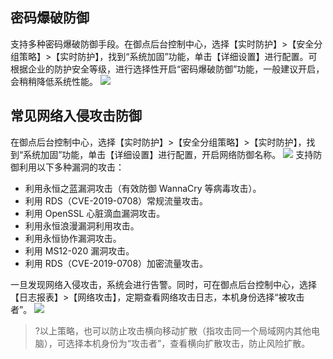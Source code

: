 ## 密码爆破防御
支持多种密码爆破防御手段。在御点后台控制中心，选择【实时防护】>【安全分组策略】>【实时防护】，找到“系统加固”功能，单击【详细设置】进行配置。可根据企业的防护安全等级，进行选择性开启“密码爆破防御”功能，一般建议开启，会稍稍降低系统性能。
![](https://main.qcloudimg.com/raw/fc45c75acd30a0d749ec696ac24ac4bf.png)

## 常见网络入侵攻击防御
在御点后台控制中心，选择【实时防护】>【安全分组策略】>【实时防护】，找到“系统加固”功能，单击【详细设置】进行配置，开启网络防御名称。
![](https://main.qcloudimg.com/raw/fc45c75acd30a0d749ec696ac24ac4bf.png)
支持防御利用以下多种漏洞的攻击：
  - 利用永恒之蓝漏洞攻击（有效防御 WannaCry 等病毒攻击）。
  - 利用 RDS（CVE-2019-0708）常规流量攻击。
  - 利用 OpenSSL 心脏滴血漏洞攻击。
  - 利用永恒浪漫漏洞利用攻击。
  - 利用永恒协作漏洞攻击。
  - 利用 MS12-020 漏洞攻击。
  - 利用 RDS（CVE-2019-0708）加密流量攻击。

一旦发现网络入侵攻击，系统会进行告警。同时，可在御点后台控制中心，选择【日志报表】>【网络攻击】，定期查看网络攻击日志，本机身份选择“被攻击者”。
![](https://main.qcloudimg.com/raw/b317807287dba0eb635cac34be5819af.png)
>?以上策略，也可以防止攻击横向移动扩散（指攻击同一个局域网内其他电脑），可选择本机身份为“攻击者”，查看横向扩散攻击，防止风险扩散。
